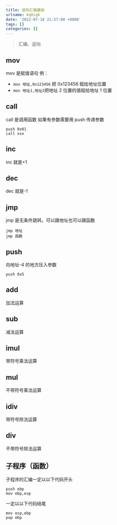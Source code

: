 ```yaml
---
title: 逆向汇编基础
urlname: kq0iqk
date: '2022-07-18 21:57:00 +0800'
tags: []
categories: []
---
```


> 汇编、逆向

## mov

mov 是赋值语句
例：

- `mov 地址,0x123456` 把 0x123456 赋给地址位置
- `mov 地址1,地址2`把地址 2 位置的值赋给地址 1 位置

## call

call 是调用函数
如果有参数需要用 push 传递参数

```
push 0x01
call xxx
```

## inc

inc 就是+1

## dec

dec 就是-1

## jmp

jmp 是无条件跳转。可以跟地址也可以跟函数

```
jmp 地址
jmp 函数
```

## push

向地址-4 的地方压入参数

```
push 0x5
```

## add

加法运算

## sub

减法运算

## imul

带符号乘法运算

## mul

不带符号乘法运算

## idiv

带符号除法运算

## div

不带符号除法运算

## 子程序（函数）

子程序的汇编一定以以下代码开头

```
push ebp
mov ebp,esp
```

一定以以下代码结尾

```
mov esp,ebp
pop ebp
```
